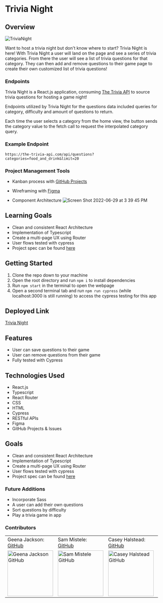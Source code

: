 # Trivia Night

## Overview

![TriviaNight](https://user-images.githubusercontent.com/91504411/173253653-5d1d73c1-7d03-4450-a0f3-3ee614caf00a.gif)

Want to host a trivia night but don't know where to start? Trivia Night is here! With Trivia Night a user will land on the page and see a series of trivia categories. From there the user will see a list of trivia questions for that category. They can then add and remove questions to their game page to create their own customized list of trivia questions!

### Endpoints

Trivia Night is a React.js application, consuming [The Trivia API](https://the-trivia-api.com/docs/) to source trivia questions for hosting a game night! 

Endpoints utilized by Trivia Night for the questions data included queries for category, difficulty and amount of questions to return. 

Each time the user selects a category from the home view, the button sends the category value to the fetch call to request the interpolated category query. 

### Example Endpoint

`https://the-trivia-api.com/api/questions?categories=food_and_drink&limit=20`

### Project Management Tools

- Kanban process with [GitHub Projects](https://github.com/chalstead16/trivia-night/projects/1)

- Wireframing with [Figma](https://www.figma.com/file/9MmFzIglKzplFHHwO0E7i0/Stretch-Tech---Trivia-Night?node-id=0%3A1)

- Component Architecture
![Screen Shot 2022-06-29 at 3 39 45 PM](https://user-images.githubusercontent.com/91504411/176540461-49d57188-83c9-4352-9855-df902dfa7214.png)


## Learning Goals

- Clean and consistent React Architecture
- Implementation of Typescript
- Create a multi-page UX using Router
- User flows tested with cypress
- Project spec can be found [here](https://frontend.turing.edu/projects/module-3/stretch.html)

## Getting Started

1. Clone the repo down to your machine
2. Open the root directory and run ```npm i``` to install dependencies
3. Run ```npm start``` in the terminal to open the webpage
4. Open a second terminal tab and run ```npm run cypress``` (while localhost:3000 is still running) to access the cypress testing for this app

## Deployed Link

[Trivia Night](https://trivia-night.surge.sh/)

## Features
- User can save questions to their game
- User can remove questions from their game
- Fully tested with Cypress

## Technologies Used
- React.js
- Typescript
- React Router
- CSS
- HTML
- Cypress
- RESTful APIs
- Figma
- GitHub Projects & Issues

## Goals
- Clean and consistent React Architecture
- Implementation of Typescript
- Create a multi-page UX using Router
- User flows tested with cypress
- Project spec can be found [here](https://frontend.turing.edu/projects/module-3/stretch.html)

### Future Additions
- Incorporate Sass
- A user can add their own questions
- Sort questions by difficulty
- Play a trivia game in app

### Contributors
<table>
    <tr>
        <td> Geena Jackson: <a href="https://github.com/gjax78">GitHub</td>
        <td> Sam Mistele: <a href="https://github.com/SamusMist">GitHub</td>
        <td> Casey Halstead: <a href="https://github.com/chalstead16">GitHub</td>
        <td> Brenda Sotelo: <a href="https://github.com/BrendaSotel0">Github</td>
    </tr>
 <td><img src="https://user-images.githubusercontent.com/88151743/157297276-e9c007e9-7f50-4c62-902a-d454e50b5b3e.jpeg" alt="Geena Jackson GitHub"
 width="150" height="auto" /></td>
 <td><img src="https://avatars.githubusercontent.com/u/89484102?v=4g" alt="Sam Mistele GitHub"
 width="150" height="auto" /></td>
 <td><img src="https://avatars.githubusercontent.com/u/91504411?v=4" alt="Casey Halstead GitHub"
 width="150" height="auto" /></td>
 <td><img src="https://avatars.githubusercontent.com/u/89258056?v=4" alt="Brenda Sotelo GitHub"
 width="150" height="auto" /></td>
</table>

